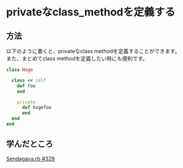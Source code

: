 # privateなclass_methodを定義する
## 方法
以下のように書くと、privateなclass methodを定義することができます。  
また、まとめてclass methodを定義したい時にも便利です。

```ruby
class Hoge

  class << self
    def foo
    end

    private
      def hogefoo
      end
  end
end

```

## 学んだところ
[Sendagaya\.rb \#329](https://sendagayarb.doorkeeper.jp/events/111583)

